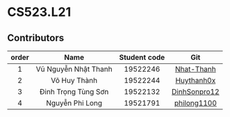 # CS523.L21
## Contributors
| order | Name | Student code |Git|
|:-----:|:----:|:------------:|:-:|
| 1 | Vũ Nguyễn Nhật Thanh | 19522246 | [Nhat-Thanh](https://github.com/Nhat-Thanh/) |
| 2 | Võ Huy Thành | 19522244 | [Huythanh0x](https://github.com/Huythanh0x) |
| 3 | Đinh Trọng Tùng Sơn | 19522132 | [DinhSonpro12](https://github.com/DinhSonpro12) |
| 4 | Nguyễn Phi Long | 19521791 | [philong1100 ](https://github.com/19521791) |
